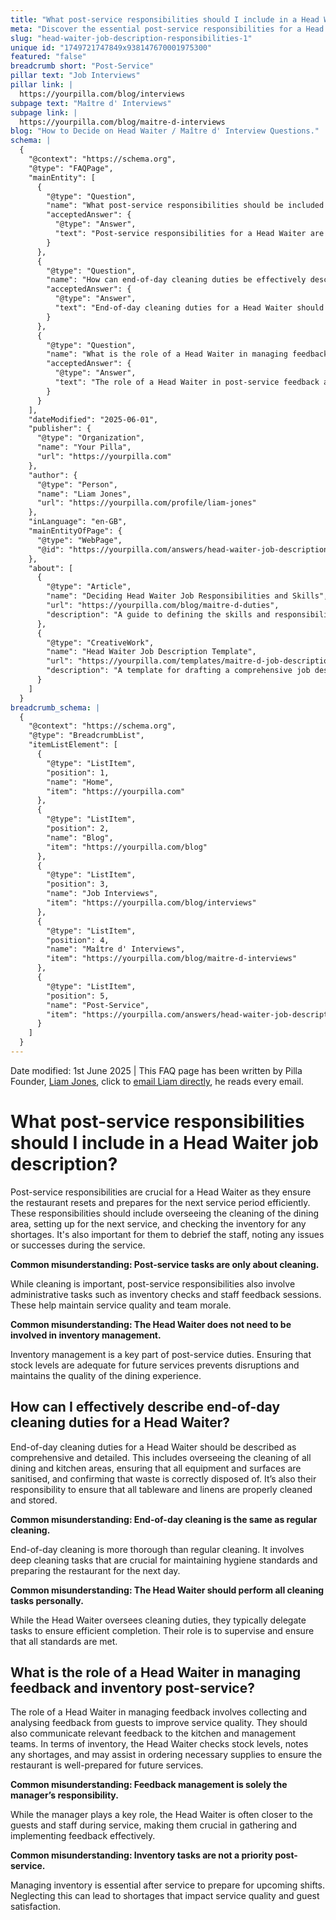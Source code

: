 ```yaml
---
title: "What post-service responsibilities should I include in a Head Waiter job description?"
meta: "Discover the essential post-service responsibilities for a Head Waiter, including cleaning, inventory management, and staff debriefing to enhance restaurant operations."
slug: "head-waiter-job-description-responsibilities-1"
unique id: "1749721747849x938147670001975300"
featured: "false"
breadcrumb short: "Post-Service"
pillar text: "Job Interviews"
pillar link: |
  https://yourpilla.com/blog/interviews
subpage text: "Maître d' Interviews"
subpage link: |
  https://yourpilla.com/blog/maitre-d-interviews
blog: "How to Decide on Head Waiter / Maître d' Interview Questions."
schema: |
  {
    "@context": "https://schema.org",
    "@type": "FAQPage",
    "mainEntity": [
      {
        "@type": "Question",
        "name": "What post-service responsibilities should be included in a Head Waiter job description?",
        "acceptedAnswer": {
          "@type": "Answer",
          "text": "Post-service responsibilities for a Head Waiter are critical for efficiently resetting and preparing the restaurant for the next service period. These responsibilities include supervising the cleaning of the dining area, setting up for upcoming services, debriefing staff on the service's successes and issues, and checking inventory for shortages. Additionally, administrative tasks such as staff feedback sessions and inventory checks are crucial for maintaining service quality and team morale."
        }
      },
      {
        "@type": "Question",
        "name": "How can end-of-day cleaning duties be effectively described for a Head Waiter?",
        "acceptedAnswer": {
          "@type": "Answer",
          "text": "End-of-day cleaning duties for a Head Waiter should include comprehensive and detailed oversight of the cleaning of all dining and kitchen areas. The responsibilities involve ensuring that all equipment and surfaces are sanitised, confirming proper disposal of waste, and overseeing the cleaning and storage of tableware and linens. While they supervise these tasks, delegation for efficient task completion is common to meet all cleanliness standards."
        }
      },
      {
        "@type": "Question",
        "name": "What is the role of a Head Waiter in managing feedback and inventory post-service?",
        "acceptedAnswer": {
          "@type": "Answer",
          "text": "The role of a Head Waiter in post-service feedback and inventory management includes collecting and analysing guest feedback to enhance service quality and ensuring effective communication with kitchen and management teams. For inventory, they check stock levels, note any shortages, and sometimes assist in ordering supplies to ensure readiness for future services."
        }
      }
    ],
    "dateModified": "2025-06-01",
    "publisher": {
      "@type": "Organization",
      "name": "Your Pilla",
      "url": "https://yourpilla.com"
    },
    "author": {
      "@type": "Person",
      "name": "Liam Jones",
      "url": "https://yourpilla.com/profile/liam-jones"
    },
    "inLanguage": "en-GB",
    "mainEntityOfPage": {
      "@type": "WebPage",
      "@id": "https://yourpilla.com/answers/head-waiter-job-description-responsibilities-1"
    },
    "about": [
      {
        "@type": "Article",
        "name": "Deciding Head Waiter Job Responsibilities and Skills",
        "url": "https://yourpilla.com/blog/maitre-d-duties",
        "description": "A guide to defining the skills and responsibilities needed from a Head Waiter to ensure efficient restaurant operation and service quality."
      },
      {
        "@type": "CreativeWork",
        "name": "Head Waiter Job Description Template",
        "url": "https://yourpilla.com/templates/maitre-d-job-description",
        "description": "A template for drafting a comprehensive job description for a Head Waiter, detailing required skills and responsibilities."
      }
    ]
  }
breadcrumb_schema: |
  {
    "@context": "https://schema.org",
    "@type": "BreadcrumbList",
    "itemListElement": [
      {
        "@type": "ListItem",
        "position": 1,
        "name": "Home",
        "item": "https://yourpilla.com"
      },
      {
        "@type": "ListItem",
        "position": 2,
        "name": "Blog",
        "item": "https://yourpilla.com/blog"
      },
      {
        "@type": "ListItem",
        "position": 3,
        "name": "Job Interviews",
        "item": "https://yourpilla.com/blog/interviews"
      },
      {
        "@type": "ListItem",
        "position": 4,
        "name": "Maître d' Interviews",
        "item": "https://yourpilla.com/blog/maitre-d-interviews"
      },
      {
        "@type": "ListItem",
        "position": 5,
        "name": "Post-Service",
        "item": "https://yourpilla.com/answers/head-waiter-job-description-responsibilities-1"
      }
    ]
  }
---
```


Date modified: 1st June 2025 | This FAQ page has been written by Pilla Founder, [Liam Jones](https://yourpilla.com/profile/liam-jones), click to [email Liam directly](https://mailto:liam@yourpilla.com), he reads every email.

# What post-service responsibilities should I include in a Head Waiter job description?

Post-service responsibilities are crucial for a Head Waiter as they ensure the restaurant resets and prepares for the next service period efficiently. These responsibilities should include overseeing the cleaning of the dining area, setting up for the next service, and checking the inventory for any shortages. It's also important for them to debrief the staff, noting any issues or successes during the service.

**Common misunderstanding: Post-service tasks are only about cleaning.**

While cleaning is important, post-service responsibilities also involve administrative tasks such as inventory checks and staff feedback sessions. These help maintain service quality and team morale.

**Common misunderstanding: The Head Waiter does not need to be involved in inventory management.**

Inventory management is a key part of post-service duties. Ensuring that stock levels are adequate for future services prevents disruptions and maintains the quality of the dining experience.

## How can I effectively describe end-of-day cleaning duties for a Head Waiter?

End-of-day cleaning duties for a Head Waiter should be described as comprehensive and detailed. This includes overseeing the cleaning of all dining and kitchen areas, ensuring that all equipment and surfaces are sanitised, and confirming that waste is correctly disposed of. It’s also their responsibility to ensure that all tableware and linens are properly cleaned and stored.

**Common misunderstanding: End-of-day cleaning is the same as regular cleaning.**

End-of-day cleaning is more thorough than regular cleaning. It involves deep cleaning tasks that are crucial for maintaining hygiene standards and preparing the restaurant for the next day.

**Common misunderstanding: The Head Waiter should perform all cleaning tasks personally.**

While the Head Waiter oversees cleaning duties, they typically delegate tasks to ensure efficient completion. Their role is to supervise and ensure that all standards are met.

## What is the role of a Head Waiter in managing feedback and inventory post-service?

The role of a Head Waiter in managing feedback involves collecting and analysing feedback from guests to improve service quality. They should also communicate relevant feedback to the kitchen and management teams. In terms of inventory, the Head Waiter checks stock levels, notes any shortages, and may assist in ordering necessary supplies to ensure the restaurant is well-prepared for future services.

**Common misunderstanding: Feedback management is solely the manager’s responsibility.**

While the manager plays a key role, the Head Waiter is often closer to the guests and staff during service, making them crucial in gathering and implementing feedback effectively.

**Common misunderstanding: Inventory tasks are not a priority post-service.**

Managing inventory is essential after service to prepare for upcoming shifts. Neglecting this can lead to shortages that impact service quality and guest satisfaction.